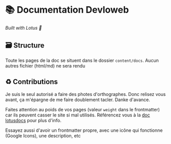 # 📚 Documentation Devloweb
###### Built with *Lotus* 🌺

## 🗃 Structure
Toute les pages de la doc se situent dans le dossier `content/docs`. Aucun autres fichier (html/md) ne sera rendu

## ♻️ Contributions
Je suis le seul autorisé a faire des photes d'orthographes. Donc relisez vous avant, ça m'épargne de me faire doublement tacler. Danke d'avance.

Faites attention au poids de vos pages (valeur `weight` dans le frontmatter) car ils peuvent casser le site si mal utilisés. Référencez vous à la [doc lotusdocs](https://lotusdocs.dev) pour plus d'info. 

Essayez aussi d'avoir un frontmatter propre, avec une icône qui fonctionne (Google Icons), une description, etc